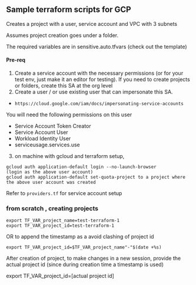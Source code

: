 ## Sample terraform scripts for GCP 

Creates a project with a user, service account and VPC with 3 subnets

Assumes project creation goes under a folder.

The required variables are in sensitive.auto.tfvars (check out the template)

#### Pre-req

1. Create a service account with the necessary permissions (or for your test env, just make it an editor for testing). If you need to create projects or folders, create this SA at the org level
2. Create a user / or use existing user that can impersonate this SA.

- `https://cloud.google.com/iam/docs/impersonating-service-accounts`

You will need the following permissions on this user
- Service Account Token Creator
- Service Account User
- Workload Identity User
- serviceusage.services.use

3. on machine with gcloud and terraform setup, 
```
gcloud auth application-default login --no-launch-browser
(login as the above user account)
gcloud auth application-default set-quota-project to a project where the above user account was created
```

Refer to `providers.tf` for service account setup

### from scratch , creating projects
```
export TF_VAR_project_name=test-terraform-1
export TF_VAR_project_id=test-terraform-1
```

OR to append the timestamp as a avoid clashing of project id 

```
export TF_VAR_project_id=$TF_VAR_project_name"-"$(date +%s)
```
After creation of project, to make changes in a new session, provide the actual project id (since during creation time a timestamp is used)

export TF_VAR_project_id=[actual project id]


